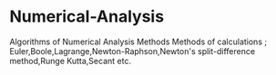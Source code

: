 # Numerical-Analysis
Algorithms of Numerical Analysis Methods
Methods of calculations ;
Euler,Boole,Lagrange,Newton-Raphson,Newton's split-difference method,Runge Kutta,Secant etc.
